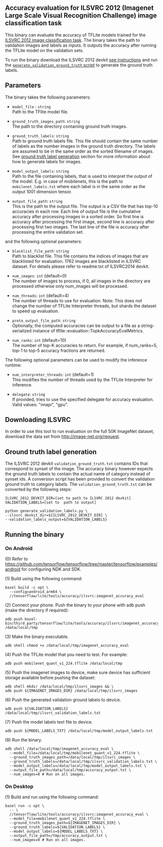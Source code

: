 ## Accuracy evaluation for ILSVRC 2012 (Imagenet Large Scale Visual Recognition Challenge) image classification task

This binary can evaluate the accuracy of TFLite models trained for the
[ILSVRC 2012 image classification task](http://www.image-net.org/challenges/LSVRC/2012/).
The binary takes the path to validation images and labels as inputs. It outputs
the accuracy after running the TFLite model on the validation sets.

To run the binary download the ILSVRC 2012 devkit
[see instructions](#downloading-ilsvrc) and run the
[`generate_validation_ground_truth` script](#ground-truth-label-generation) to
generate the ground truth labels.

## Parameters

The binary takes the following parameters:

- `model_file` : `string` \
  Path to the TFlite model file.

- `ground_truth_images_path`: `string` \
  The path to the directory containing ground truth images.

- `ground_truth_labels`: `string` \
  Path to ground truth labels file. This file should contain the same number of labels
  as the number images in the ground truth directory. The labels are assumed to be
  in the same order as the sorted filename of images. See [ground truth label generation](#ground-truth-label-generation)
  section for more information about how to generate labels for images.

- `model_output_labels`: `string` \
  Path to the file containing labels, that is used to interpret the output of the
  model. E.g. in case of mobilenets, this is the path to `mobilenet_labels.txt` where
  each label is in the same order as the output 1001 dimension tensor.

- `output_file_path`: `string` \
  This is the path to the output file. The output is a CSV file that has top-10 accuracies
  in each row. Each line of output file is the cumulative accuracy after processing
  images in a sorted order. So first line is accuracy after processing the first
  image, second line is accuracy after processing first two images. The last line
  of the file is accuracy after processing the entire validation set.

and the following optional parameters:

- `blacklist_file_path`: `string` \
  Path to blacklist file. This file contains the indices of images that are blacklisted
  for evaluation. 1762 images are blacklisted in ILSVRC dataset. For details please
  refer to readme.txt of ILSVRC2014 devkit.

- `num_images`: `int` (default=0) \
  The number of images to process, if 0, all images in the directory are processed
  otherwise only num_images will be processed.

- `num_threads`: `int` (default=4) \
  The number of threads to use for evaluation. Note: This does not change the number
  of TFLite Interpreter threads, but shards the dataset to speed up evaluation.

- `proto_output_file_path`: `string` \
  Optionally, the computed accuracies can be output to a file as a string-serialized
  instance of tflite::evaluation::TopkAccuracyEvalMetrics.

- `num_ranks`: `int` (default=10) \
  The number of top-K accuracies to return. For example, if num_ranks=5, top-1 to
  top-5 accuracy fractions are returned.

The following optional parameters can be used to modify the inference runtime:

- `num_interpreter_threads`: `int` (default=1) \
  This modifies the number of threads used by the TFLite Interpreter for inference.

- `delegate`: `string` \
  If provided, tries to use the specified delegate for accuracy evaluation. Valid
  values: "nnapi", "gpu".

## Downloading ILSVRC

In order to use this tool to run evaluation on the full 50K ImageNet dataset,
download the data set from http://image-net.org/request.

## Ground truth label generation

The ILSVRC 2012 devkit `validation_ground_truth.txt` contains IDs that
correspond to synset of the image. The accuracy binary however expects the
ground truth labels to contain the actual name of category instead of synset
ids. A conversion script has been provided to convert the validation ground
truth to category labels. The `validation_ground_truth.txt` can be converted by
the following steps:

```
ILSVRC_2012_DEVKIT_DIR=[set to path to ILSVRC 2012 devkit]
VALIDATION_LABELS=[set to  path to output]

python generate_validation_labels.py \
--ilsvrc_devkit_dir=${ILSVRC_2012_DEVKIT_DIR} \
--validation_labels_output=${VALIDATION_LABELS}
```

## Running the binary

### On Android

(0) Refer to
https://github.com/tensorflow/tensorflow/tree/master/tensorflow/examples/android
for configuring NDK and SDK.

(1) Build using the following command:

```
bazel build -c opt \
  --config=android_arm64 \
  //tensorflow/lite/tools/accuracy/ilsvrc:imagenet_accuracy_eval
```

(2) Connect your phone. Push the binary to your phone with adb push (make the
directory if required):

```
adb push bazel-bin/third_party/tensorflow/lite/tools/accuracy/ilsvrc/imagenet_accuracy_eval /data/local/tmp
```

(3) Make the binary executable.

```
adb shell chmod +x /data/local/tmp/imagenet_accuracy_eval
```

(4) Push the TFLite model that you need to test. For example:

```
adb push mobilenet_quant_v1_224.tflite /data/local/tmp
```

(5) Push the imagenet images to device, make sure device has sufficient storage
available before pushing the dataset:

```
adb shell mkdir /data/local/tmp/ilsvrc_images && \
adb push ${IMAGENET_IMAGES_DIR} /data/local/tmp/ilsvrc_images
```

(6) Push the generated validation ground labels to device.

```
adb push ${VALIDATION_LABELS} /data/local/tmp/ilsvrc_validation_labels.txt
```

(7) Push the model labels text file to device.

```
adb push ${MODEL_LABELS_TXT} /data/local/tmp/model_output_labels.txt
```

(8) Run the binary.

```
adb shell /data/local/tmp/imagenet_accuracy_eval \
  --model_file=/data/local/tmp/mobilenet_quant_v1_224.tflite \
  --ground_truth_images_path=/data/local/tmp/ilsvrc_images \
  --ground_truth_labels=/data/local/tmp/ilsvrc_validation_labels.txt \
  --model_output_labels=/data/local/tmp/model_output_labels.txt \
  --output_file_path=/data/local/tmp/accuracy_output.txt \
  --num_images=0 # Run on all images.
```

### On Desktop

(1) Build and run using the following command:

```
bazel run -c opt \
  -- \
  //tensorflow/lite/tools/accuracy/ilsvrc:imagenet_accuracy_eval \
  --model_file=mobilenet_quant_v1_224.tflite \
  --ground_truth_images_path=${IMAGENET_IMAGES_DIR} \
  --ground_truth_labels=${VALIDATION_LABELS} \
  --model_output_labels=${MODEL_LABELS_TXT} \
  --output_file_path=/tmp/accuracy_output.txt \
  --num_images=0 # Run on all images.
```
